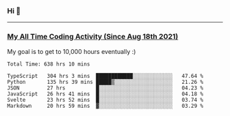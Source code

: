 ### Hi 🙂

---

### <a href="https://wakatime.com/@Eroxl">My All Time Coding Activity (Since Aug 18th 2021)</a>
My goal is to get to 10,000 hours eventually :)
<!--START_SECTION:waka-->

```text
Total Time: 638 hrs 10 mins

TypeScript   304 hrs 3 mins  ████████████░░░░░░░░░░░░░   47.64 %
Python       135 hrs 39 mins █████▒░░░░░░░░░░░░░░░░░░░   21.26 %
JSON         27 hrs          █░░░░░░░░░░░░░░░░░░░░░░░░   04.23 %
JavaScript   26 hrs 41 mins  █░░░░░░░░░░░░░░░░░░░░░░░░   04.18 %
Svelte       23 hrs 52 mins  █░░░░░░░░░░░░░░░░░░░░░░░░   03.74 %
Markdown     20 hrs 59 mins  ▓░░░░░░░░░░░░░░░░░░░░░░░░   03.29 %
```

<!--END_SECTION:waka-->
